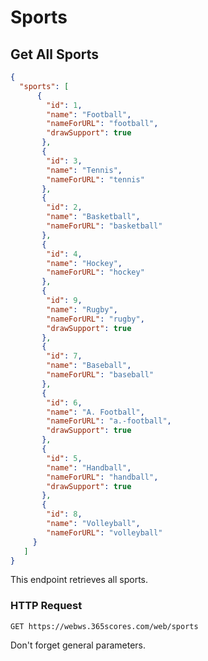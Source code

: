 # Sports

## Get All Sports

```json
{ 
  "sports": [
      {
        "id": 1,
        "name": "Football",
        "nameForURL": "football",
        "drawSupport": true
       },
       {
        "id": 3,
        "name": "Tennis",
        "nameForURL": "tennis"
       },
       {
        "id": 2,
        "name": "Basketball",
        "nameForURL": "basketball"
       },
       {
        "id": 4,
        "name": "Hockey",
        "nameForURL": "hockey"
       },
       {
        "id": 9,
        "name": "Rugby",
        "nameForURL": "rugby",
        "drawSupport": true
       },
       {
        "id": 7,
        "name": "Baseball",
        "nameForURL": "baseball"
       },
       {
        "id": 6,
        "name": "A. Football",
        "nameForURL": "a.-football",
        "drawSupport": true
       },
       {
        "id": 5,
        "name": "Handball",
        "nameForURL": "handball",
        "drawSupport": true
       },
       {
        "id": 8,
        "name": "Volleyball",
        "nameForURL": "volleyball"
     }
   ]
}
```

This endpoint retrieves all sports.

### HTTP Request

`GET https://webws.365scores.com/web/sports`

<aside class="notice">
Don't forget general parameters.
</aside>
